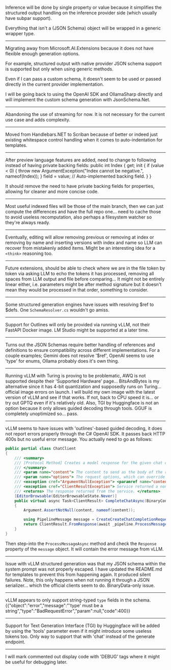 Inference will be done by single property or value because it simplifies the structured  output handling on the inference provider side (which usually have subpar support).

Everything that isn't a (JSON Schema) object will be wrapped in a generic wrapper type.

---

Migrating away from Microsoft.AI.Extensions because it does not have flexible enough generation options.

For example, structured output with native provider JSON schema support is supported but only when using generic methods. 

Even if I can pass a custom schema, it doesn't seem to be used or passed directly in the current provider implementation.

I will be going back to using the OpenAI SDK and OllamaSharp directly and will implement the custom schema generation with JsonSchema.Net.

---

Abandoning the use of streaming for now. It is not necessary for the current use case and adds complexity.

---

Moved from Handlebars.NET to Scriban because of better or indeed just existing whitespace control handling when it comes to auto-indentation for templates.

---

After preview language features are added, need to change to following instead of having private backing fields:
public int Index
{
    get;
    init
    {
        if (value < 0)
        {
            throw new ArgumentException("Index cannot be negative.", nameof(Index));
        }
        field = value; // Auto-implemented backing field.
    }
}

It should remove the need to have private backing fields for properties, allowing for cleaner and more concise code.

---

Most useful indexed files will be those of the main branch, then we can just compute the differences and have the full repo one... need to cache those to avoid useless recomputation, also perhaps a filesystem watcher so they're always ready.

---

Eventually, editing will allow removing previous or removing at index or removing by name and inserting versions with index and name so LLM can recover from mistakenly added items. Might be an interesting idea for a `<think>` reasoning too.

---

Future extensions, should be able to check where we are in the file token by token via asking LLM to echo the tokens it has processed, removing all spaces from LLM output and file before comparing... It might not be entirely linear either, i.e. parameters might be after method signature but it doesn't mean they would be processed in that order, something to consider.

---

Some structured generation engines have issues with resolving $ref to $defs. One `SchemaResolver.cs` wouldn't go amiss.

---

Support for Outlines will only be provided via running vLLM, not their FastAPI Docker image. LM Studio might be supported at a later time.

---

Turns out the JSON Schemas require better handling of references and definitions to ensure compatibility across different implementations. For a couple examples; Gemini does not resolve '$ref', OpenAI seems to use 'type' for enums, Ollama probably does it's own thing.

---

Running vLLM with Turing is proving to be problematic, AWQ is not supported despite their 'Supported Hardware' page... BitsAndBytes is my alternative since it has 4-bit quantization and supposedly runs on Turing... official image errors on launch. I will build my own image with the latest version of vLLM and see if that works. If not, back to CPU speed it is... or try out GPTQ even if it's relatively old. Also, TGI by Huggingface is not an option because it only allows guided decoding through tools. GGUF is completely unoptimized so... pass.

---

vLLM seems to have issues with 'outlines'-based guided decoding, it does not report errors properly through the C# OpenAI SDK. It passes back HTTP 400s but no useful error message. You actually need to go as follows:
```csharp
public partial class ChatClient
{
    /// <summary>
    /// [Protocol Method] Creates a model response for the given chat conversation.
    /// </summary>
    /// <param name="content"> The content to send as the body of the request. </param>
    /// <param name="options"> The request options, which can override default behaviors of the client pipeline on a per-call basis. </param>
    /// <exception cref="ArgumentNullException"> <paramref name="content"/> is null. </exception>
    /// <exception cref="ClientResultException"> Service returned a non-success status code. </exception>
    /// <returns> The response returned from the service. </returns>
    [EditorBrowsable(EditorBrowsableState.Never)]
    public virtual async Task<ClientResult> CompleteChatAsync(BinaryContent content, RequestOptions options = null)
    {
        Argument.AssertNotNull(content, nameof(content));

        using PipelineMessage message = CreateCreateChatCompletionRequest(content, options);
        return ClientResult.FromResponse(await _pipeline.ProcessMessageAsync(message, options).ConfigureAwait(false));
    }
}
```

Then step-into the `ProcessMessageAsync` method and check the `Response` property of the `message` object. It will contain the error message from vLLM.

---

Issue with vLLM structured generation was that my JSON schema within the system prompt was not properly escaped. I have updated the README.md for templates to prevent this from happening again. It produced silent failures. Note, this only happens when not running it through a JSON serializer... which the official clients seem to do. BinaryData-only issue.

---

vLLM appears to only support string-typed `type` fields in the schema.
{{"object":"error","message":"'type' must be a string","type":"BadRequestError","param":null,"code":400}}

---

Support for Text Generation Interface (TGI) by Huggingface will be added by using the 'tools' parameter even if it might introduce some useless tokens too. Only way to support that with 'chat' instead of the generate endpoint. 

---

I will mark commented out display code with 'DEBUG' tags where it might be useful for debugging later.